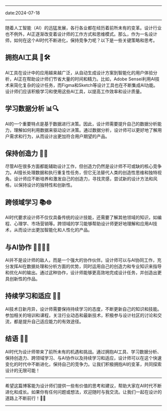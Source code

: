 
---

date:2024-07-18

---




随着人工智能（AI）的迅猛发展，各行各业都在经历着前所未有的变革。设计行业也不例外，AI正逐渐改变着设计师的工作方式和思维模式。那么，作为一名设计师，如何在这个AI时代不断进化，保持竞争力呢？以下是一些关键策略和思考。

## 拥抱AI工具 🤝🛠️

AI工具在设计中的应用越来越广泛，从自动生成设计方案到智能化的用户体验分析，AI正在帮助设计师们节省大量的时间和精力。比如，Adobe Sensei利用AI技术来简化复杂的设计任务，而Figma和Sketch等设计工具也在不断集成AI功能。设计师们应该积极学习和使用这些AI工具，以提高工作效率和设计质量。

## 学习数据分析 📊🔍

AI的一个重要特点是基于数据进行决策。因此，设计师需要提升自己的数据分析能力，理解如何利用数据来驱动设计决策。通过数据分析，设计师可以更好地了解用户需求和行为，从而设计出更加符合用户期望的产品。

## 保持创造力 🎨✨

尽管AI在很多方面都能辅助设计工作，但创造力仍然是设计师不可或缺的核心竞争力。AI擅长处理数据和执行重复性任务，但它无法替代人类的创造性思维和独特视角。设计师应不断培养和激发自己的创造力，寻找灵感，尝试新的设计方法和风格，以保持设计的独特性和创新性。

## 跨领域学习 📚🌐

AI时代要求设计师不仅仅具备传统的设计技能，还需要了解其他领域的知识，如编程、心理学、市场营销等。跨领域的学习能够帮助设计师更好地理解和应用AI技术，从而设计出更加智能化和人性化的产品。

## 与AI协作 🤖🤝🧑‍🎨

AI并不是设计师的敌人，而是一个强大的协作伙伴。设计师可以与AI协同工作，充分发挥AI在数据处理和分析方面的优势，同时运用自己的创造力和专业知识来指导和优化AI的输出。通过这种协作，设计师能够更高效地完成设计任务，并创造出更具创新性的作品。

## 持续学习和适应 📖🚀

AI技术日新月异，设计师需要保持持续学习的态度，不断更新自己的知识和技能。参加相关的培训和课程，关注行业动态和最新技术，积极参与设计社区的讨论和交流，都是提升自己适应能力的有效途径。

## 结语 🏁🎉

AI时代为设计师带来了前所未有的机遇和挑战。通过拥抱AI工具、学习数据分析、保持创造力、跨领域学习、与AI协作以及持续学习和适应，设计师可以在这个快速变化的时代中不断进化，保持自己的竞争力。让我们积极拥抱AI的变革，共同探索设计的无限可能！

---

希望这篇博客能为设计师们提供一些有价值的思考和建议，帮助大家在AI时代不断进化和成长。如果你有任何问题或想法，欢迎随时与我交流。让我们一起在设计的道路上不断前行！🚀🌟

---